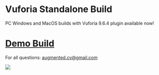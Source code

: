 # Vuforia Standalone Build

PC Windows and MacOS builds with Vuforia 9.6.4 plugin available now!

# [Demo Build](https://github.com/maximrouf/VuforiaStandaloneBuild/archive/master.zip)

For all questions: augmented.cv@gmail.com

<img src="https://github.com/maximrouf/VuforiaStandaloneBuild/blob/master/preview_2.png"/>
